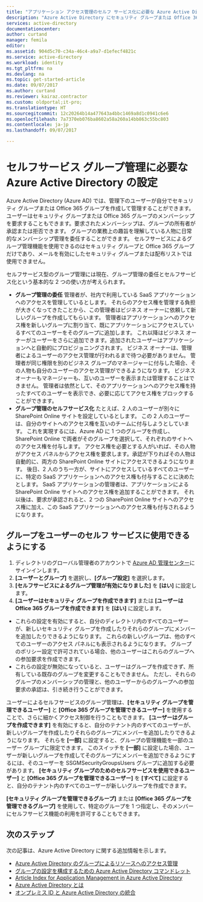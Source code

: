 ```yaml
---
title: "アプリケーション アクセス管理のセルフ サービス化に必要な Azure Active Directory の設定 | Microsoft Docs"
description: "Azure Active Directory にセキュリティ グループまたは Office 365 グループを作成して管理したり、セキュリティ グループまたは Office 365 グループのメンバーシップを要求したりすることができます。"
services: active-directory
documentationcenter: 
author: curtand
manager: femila
editor: 
ms.assetid: 904d5c70-c34a-46c4-a9a7-d1efecf4821c
ms.service: active-directory
ms.workload: identity
ms.tgt_pltfrm: na
ms.devlang: na
ms.topic: get-started-article
ms.date: 09/07/2017
ms.author: curtand
ms.reviewer: kairaz.contractor
ms.custom: oldportal;it-pro;
ms.translationtype: HT
ms.sourcegitcommit: 12c20264b14a477643a4bbc1469a8d1c0941c6e6
ms.openlocfilehash: 7a7370eb076ba8602a58a260a14bb863c55bc803
ms.contentlocale: ja-jp
ms.lasthandoff: 09/07/2017

---
```

# <a name="set-up-azure-active-directory-for-self-service-group-management"></a>セルフサービス グループ管理に必要な Azure Active Directory の設定
Azure Active Directory (Azure AD) では、管理下のユーザーが自分でセキュリティ グループまたは Office 365 グループを作成して管理することができます。 ユーザーはセキュリティ グループまたは Office 365 グループのメンバーシップを要求することもできます。要求されたメンバーシップは、グループの所有者が承認または拒否できます。 グループの業務上の趣旨を理解している人物に日常的なメンバーシップ管理を委任することができます。 セルフサービスによるグループ管理機能を使用できるのはセキュリティ グループと Office 365 グループだけであり、メールを有効にしたセキュリティ グループまたは配布リストでは使用できません。

セルフサービス型のグループ管理には現在、グループ管理の委任とセルフサービス化という基本的な 2 つの使い方が考えられます。

* **グループ管理の委任** 管理者が、社内で利用している SaaS アプリケーションへのアクセスを管理しているとします。 それらのアクセス権を管理する負担が大きくなってきたことから、この管理者はビジネス オーナーに依頼して新しいグループを作成してもらいます。 管理者はアプリケーションへのアクセス権を新しいグループに割り当て、既にアプリケーションにアクセスしているすべてのユーザーをそのグループに追加します。 これ以降はビジネス オーナーがユーザーをさらに追加できます。追加されたユーザーはアプリケーションへと自動的にプロビジョニングされます。 ビジネス オーナーは、管理者によるユーザーのアクセス管理が行われるまで待つ必要がありません。 管理者が同じ権限を別のビジネス グループのマネージャーに付与した場合、その人物も自分のユーザーのアクセス管理ができるようになります。 ビジネス オーナーもマネージャーも、互いのユーザーを表示または管理することはできません。 管理者は依然として、そのアプリケーションへのアクセス権を持ったすべてのユーザーを表示でき、必要に応じてアクセス権をブロックすることができます。
* **グループ管理のセルフサービス化** たとえば、2 人のユーザーが別々に SharePoint Online サイトを設定しているとします。 この 2 人のユーザーは、自分のサイトへのアクセス権を互いのチームに付与しようとしています。 これを実現するには、Azure AD に 1 つのグループを作成し、SharePoint Online で両者がそのグループを選択して、それぞれのサイトへのアクセス権を付与します。 アクセス権を必要とする人がいれば、その人物がアクセス パネルからアクセス権を要求します。承認が下りればその人物は自動的に、両方の SharePoint Online サイトにアクセスできるようになります。 後日、2 人のうち一方が、サイトにアクセスしているすべてのユーザーに、特定の SaaS アプリケーションへのアクセス権も付与することに決めたとします。 SaaS アプリケーションの管理者は、アプリケーションによる SharePoint Online サイトへのアクセス権を追加することができます。 それ以後は、要求が承認されると、2 つの SharePoint Online サイトへのアクセス権に加え、この SaaS アプリケーションへのアクセス権も付与されるようになります。

## <a name="make-a-group-available-for-user-self-service"></a>グループをユーザーのセルフ サービスに使用できるようにする
1. ディレクトリのグローバル管理者のアカウントで [Azure AD 管理センター](https://aad.portal.azure.com)にサインインします。
2. **[ユーザーとグループ]** を選択し、**[グループ設定]** を選択します。
3. **[セルフサービスによるグループ管理が有効になりました]** を **[はい]** に設定します。
4. **[ユーザーはセキュリティ グループを作成できます]** または **[ユーザーは Office 365 グループを作成できます]** を **[はい]** に設定します。
  * これらの設定を有効にすると、自分のディレクトリ内のすべてのユーザーが、新しいセキュリティ グループを作成したりそれらのグループにメンバーを追加したりできるようになります。 これらの新しいグループは、他のすべてのユーザーのアクセス パネルにも表示されるようになります。 グループのポリシー設定で許可されている場合、他のユーザーはこれらのグループへの参加要求を作成できます。 
  * これらの設定が無効になっていると、ユーザーはグループを作成できず、所有している既存のグループを変更することもできません。 ただし、それらのグループのメンバーシップの管理と、他のユーザーからのグループへの参加要求の承認は、引き続き行うことができます。

ユーザーによるセルフサービスのグループ管理は、**[セキュリティ グループを管理できるユーザー]** と **[Office 365 グループを管理できるユーザー]** を使用することで、さらに細かくアクセス制御を行うこともできます。 **[ユーザーはグループを作成できます]** を有効にすると、自分のテナント内のすべてのユーザーが、新しいグループを作成したりそれらのグループにメンバーを追加したりできるようになります。 それらを **[一部]** に設定すると、グループの管理機能を一部のユーザー グループに限定できます。 このスイッチを **[一部]** に設定した場合、ユーザーが新しいグループを作成してそのグループにメンバーを追加できるようにするには、そのユーザーを SSGMSecurityGroupsUsers グループに追加する必要があります。 **[セキュリティ グループのためのセルフサービスを使用できるユーザー]** と **[Office 365 グループを管理できるユーザー]** を **[すべて]** に設定すると、自分のテナント内のすべてのユーザーが新しいグループを作成できます。

**[セキュリティ グループを管理できるグループ]** または **[Office 365 グループを管理できるグループ]** を使用して、特定のグループを 1 つ指定し、そのメンバーにセルフサービス機能の利用を許可することもできます。

## <a name="next-steps"></a>次のステップ
次の記事は、Azure Active Directory に関する追加情報を示します。

* [Azure Active Directory のグループによるリソースへのアクセス管理](active-directory-manage-groups.md)
* [グループの設定を構成するための Azure Active Directory コマンドレット](active-directory-accessmanagement-groups-settings-cmdlets.md)
* [Article Index for Application Management in Azure Active Directory](active-directory-apps-index.md)
* [Azure Active Directory とは](active-directory-whatis.md)
* [オンプレミス ID と Azure Active Directory の統合](active-directory-aadconnect.md)

